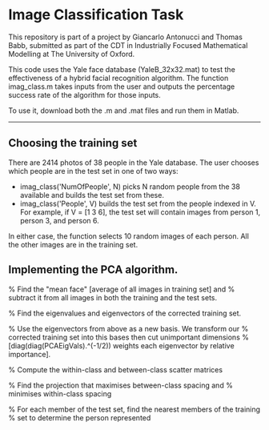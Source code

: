 # Image Classification Task

This repository is part of a project by Giancarlo Antonucci and Thomas Babb, submitted as part of the CDT in Industrially Focused Mathematical Modelling at The University of Oxford.

This code uses the Yale face database (YaleB_32x32.mat) to test the effectiveness of a hybrid facial recognition algorithm. The function imag_class.m takes inputs from the user and outputs the percentage success rate of the algorithm for those inputs.

To use it, download both the .m and .mat files and run them in Matlab.

--------------------------

## Choosing the training set

There are 2414 photos of 38 people in the Yale database. The user chooses which people are in the test set in one of two ways:

- imag_class('NumOfPeople', N) picks N random people from the 38 available and builds the test set from these.
- imag_class('People', V) builds the test set from the people indexed in V. For example, if V = [1 3 6], the test set will contain images from person 1, person 3, and person 6.

In either case, the function selects 10 random images of each person. All the other images are in the training set.

## Implementing the PCA algorithm.

% Find the "mean face" [average of all images in training set] and
% subtract it from all images in both the training and the test sets.

% Find the eigenvalues and eigenvectors of the corrected training set.

% Use the eigenvectors from above as a new basis. We transform our
% corrected training set into this bases then cut unimportant dimensions
% [diag(diag(PCAEigVals).^(-1/2)) weights each eigenvector by relative importance].

% Compute the within-class and between-class scatter matrices

% Find the projection that maximises between-class spacing and
% minimises within-class spacing

% For each member of the test set, find the nearest members of the training
% set to determine the person represented
